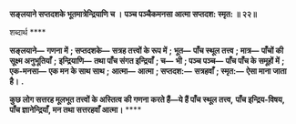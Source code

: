 **सङ्लयाने सप्तदशके भूतमात्रेन्द्रियाणि च ।** **पञ्च पञ्चैकमनसा आत्मा सप्तदश: स्मृत: ॥ २२॥** 

शब्दार्थ **** 

**सङ्लयाने—** **गणना में** **; सप्तदशके—** **सत्रह तत्त्वों के रूप में** **; भूत—** **पाँच स्थूल तत्त्व** **; मात्र—** **पाँचों की सूक्ष्म अनुभूतियाँ** **;** **इन्द्रियाणि—** **तथा पाँच संगत इन्द्रियाँ** **; च—** **भी** **; पञ्च पञ्च—** **पाँच पाँच के समूहों में** **; एक-मनसा—** **एक मन के साथ साथ** **;** **आत्मा—** **आत्मा** **; सप्तदश:—** **सत्रहवाँ** **; स्मृत:—** **ऐसा माना जाता है।** **.** 

**कुछ लोग सत्तरह मूलभूत तत्त्वों के अस्तित्व की गणना करते हैं—ये हैं पाँच स्थूल तत्त्व,** **पाँच इन्द्रिय-विषय, पाँच ज्ञानेन्द्रियाँ, मन तथा सत्तरहवाँ आत्मा।** **** 